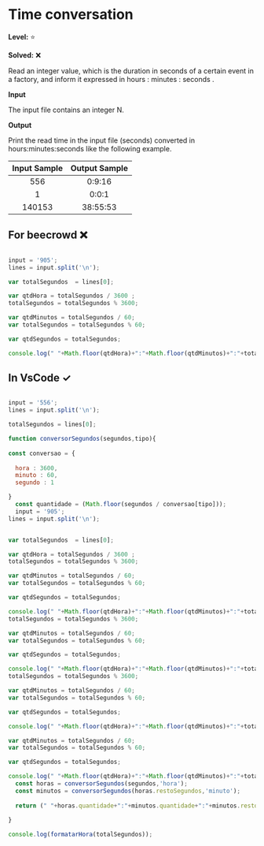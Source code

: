 # Time conversation 

**Level:** :star:

**Solved:** ❌

Read an integer value, which is the duration in seconds of a certain event in a factory, and inform it expressed in hours : minutes : seconds .

**Input**

The input file contains an integer N.

**Output** 

Print the read time in the input file (seconds) converted in hours:minutes:seconds like the following example.

| Input Sample	| Output Sample |
|:--:|:--:|
|556 | 0:9:16 |
|1 | 0:0:1 |
| 140153 | 38:55:53 |

## For beecrowd ❌

```javascript

input = '905';
lines = input.split('\n');

var totalSegundos  = lines[0];

var qtdHora = totalSegundos / 3600 ;
totalSegundos = totalSegundos % 3600;

var qtdMinutos = totalSegundos / 60;
var totalSegundos = totalSegundos % 60;

var qtdSegundos = totalSegundos;

console.log(" "+Math.floor(qtdHora)+":"+Math.floor(qtdMinutos)+":"+totalSegundos);

```

## In VsCode ✓

```javascript 

input = '556';
lines = input.split('\n');

totalSegundos = lines[0];

function conversorSegundos(segundos,tipo){
 
const conversao = {
   
  hora : 3600,
  minuto : 60,
  segundo : 1

}
  const quantidade = (Math.floor(segundos / conversao[tipo]));
  input = '905';
lines = input.split('\n');


var totalSegundos  = lines[0];

var qtdHora = totalSegundos / 3600 ;
totalSegundos = totalSegundos % 3600;

var qtdMinutos = totalSegundos / 60;
var totalSegundos = totalSegundos % 60;

var qtdSegundos = totalSegundos;

console.log(" "+Math.floor(qtdHora)+":"+Math.floor(qtdMinutos)+":"+totalSegundos);
totalSegundos = totalSegundos % 3600;

var qtdMinutos = totalSegundos / 60;
var totalSegundos = totalSegundos % 60;

var qtdSegundos = totalSegundos;

console.log(" "+Math.floor(qtdHora)+":"+Math.floor(qtdMinutos)+":"+totalSegundos);
totalSegundos = totalSegundos % 3600;

var qtdMinutos = totalSegundos / 60;
var totalSegundos = totalSegundos % 60;

var qtdSegundos = totalSegundos;

console.log(" "+Math.floor(qtdHora)+":"+Math.floor(qtdMinutos)+":"+totalSegundos);

var qtdMinutos = totalSegundos / 60;
var totalSegundos = totalSegundos % 60;

var qtdSegundos = totalSegundos;

console.log(" "+Math.floor(qtdHora)+":"+Math.floor(qtdMinutos)+":"+totalSegundos);
  const horas = conversorSegundos(segundos,'hora');
  const minutos = conversorSegundos(horas.restoSegundos,'minuto');
  
  return (" "+horas.quantidade+":"+minutos.quantidade+":"+minutos.restoSegundos);
  
}

console.log(formatarHora(totalSegundos));

```
